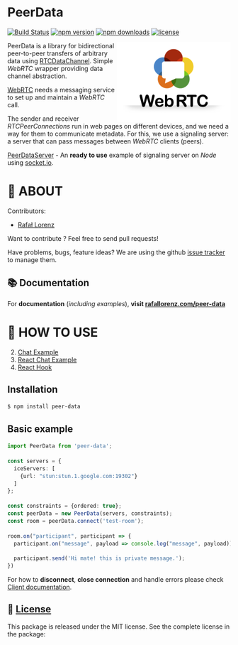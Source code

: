 # PeerData
[![Build Status](https://travis-ci.org/vardius/peer-data.svg?branch=master)](https://travis-ci.org/vardius/peer-data)
[![npm version](https://img.shields.io/npm/v/peer-data.svg)](https://www.npmjs.com/package/peer-data)
[![npm downloads](https://img.shields.io/npm/dm/peer-data.svg)](https://www.npmjs.com/package/peer-data)
[![license](https://img.shields.io/github/license/vardius/peer-data.svg)](LICENSE)
<!--[![codecov](https://codecov.io/gh/vardius/peer-data/branch/master/graph/badge.svg)](https://codecov.io/gh/vardius/peer-data)-->

<img align="right" height="180px" src="website/src/static/img/logo.png" alt="logo" />

PeerData is a library for bidirectional peer-to-peer transfers of arbitrary data using [RTCDataChannel](https://developer.mozilla.org/pl/docs/Web/API/RTCDataChannel). Simple *WebRTC* wrapper providing data channel abstraction.

[WebRTC](https://webrtc.org/) needs a messaging service to set up and maintain a *WebRTC* call.

The sender and receiver *RTCPeerConnections* run in web pages on different devices, and we need a way for them to communicate metadata.
For this, we use a signaling server: a server that can pass messages between *WebRTC* clients (peers).

[PeerDataServer](https://github.com/Vardius/peer-data-server) - An **ready to use** example of signaling server on *Node* using [socket.io](http://socket.io/).

📖 ABOUT
==================================================
Contributors:

* [Rafał Lorenz](http://rafallorenz.com)

Want to contribute ? Feel free to send pull requests!

Have problems, bugs, feature ideas?
We are using the github [issue tracker](https://github.com/vardius/peer-data/issues) to manage them.

## 📚 Documentation

For **documentation** (_including examples_), **visit [rafallorenz.com/peer-data](http://rafallorenz.com/peer-data)**

🚏 HOW TO USE
==================================================

2. [Chat Example](https://github.com/vardius/webrtc-chat)
3. [React Chat Example](https://github.com/vardius/react-webrtc-chat)
4. [React Hook](https://github.com/vardius/react-peer-data)

## Installation
```bash
$ npm install peer-data
```

## Basic example
```typescript
import PeerData from 'peer-data';

const servers = {
  iceServers: [
    {url: "stun:stun.1.google.com:19302"}
  ]
};

const constraints = {ordered: true};
const peerData = new PeerData(servers, constraints);
const room = peerData.connect('test-room');

room.on("participant", participant => {
  participant.on("message", payload => console.log("message", payload));

  participant.send('Hi mate! this is private message.');
})
```

For how to **disconnect**, **close connection** and handle errors please check [Client documentation](https://github.com/vardius/peer-data/docs/client).

📜 [License](LICENSE.md)
-------

This package is released under the MIT license. See the complete license in the package:
